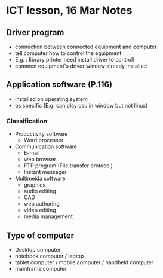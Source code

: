 # ICT lesson, 16 Mar Notes #

## Driver program ##
- connection between connected equipment and computer
- tell computer how to control the equipment 
- E.g. : library printer need install driver to controll
- common equipment's driver window already installed  

## Application software (P.116) ##
- installed on operating system 
- os specific (E.g. can play osu in window but not linux)

### Classification ###
- Productivity software 
    - Word processor
- Communication software 
    - E-mail 
    - web browser
    - FTP program (File transfer protocol)
    - Instant messager
- Multimeida software 
    - graphics
    - audio editing
    - CAD
    - web authoring
    - video editing
    - media management

## Type of computer ##
- Desktop computer 
- notebook computer / laptop 
- tablet computer / mobile computer / handheld computer
- mainframe computer 
